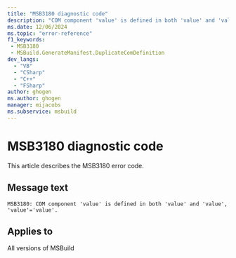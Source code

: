 ```yaml
---
title: "MSB3180 diagnostic code"
description: "COM component 'value' is defined in both 'value' and 'value', 'value'='value'."
ms.date: 12/06/2024
ms.topic: "error-reference"
f1_keywords:
 - MSB3180
 - MSBuild.GenerateManifest.DuplicateComDefinition
dev_langs:
  - "VB"
  - "CSharp"
  - "C++"
  - "FSharp"
author: ghogen
ms.author: ghogen
manager: mijacobs
ms.subservice: msbuild
---
```


# MSB3180 diagnostic code

<!-- :::ErrorDefinitionDescription::: -->
<!-- :::editable-content name="introDescription"::: -->
This article describes the MSB3180 error code.
<!-- :::editable-content-end::: -->

## Message text

`MSB3180: COM component 'value' is defined in both 'value' and 'value', 'value'='value'.`

<!-- :::editable-content name="postOutputDescription"::: -->
<!--
{StrBegin="MSB3180: "}
-->
<!-- :::editable-content-end::: -->
<!-- :::ErrorDefinitionDescription-end::: -->

## Applies to

All versions of MSBuild
